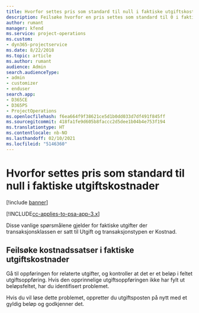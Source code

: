 ```yaml
---
title: Hvorfor settes pris som standard til null i faktiske utgiftskostnader?
description: Feilsøke hvorfor en pris settes som standard til 0 i faktiske utgiftskostnader.
author: rumant
manager: kfend
ms.service: project-operations
ms.custom:
- dyn365-projectservice
ms.date: 8/22/2018
ms.topic: article
ms.author: rumant
audience: Admin
search.audienceType:
- admin
- customizer
- enduser
search.app:
- D365CE
- D365PS
- ProjectOperations
ms.openlocfilehash: f6ea664f9f38621ce5d1b0dd033d7df491f845ff
ms.sourcegitcommit: 418fa1fe9d605b8faccc2d5dee1b04b4e753f194
ms.translationtype: HT
ms.contentlocale: nb-NO
ms.lasthandoff: 02/10/2021
ms.locfileid: "5146360"
---
```

# <a name="why-is-the-price-defaulting-to-zero-on-expense-cost-actuals"></a>Hvorfor settes pris som standard til null i faktiske utgiftskostnader

[!include [banner](../includes/psa-now-project-operations.md)]

[!INCLUDE[cc-applies-to-psa-app-3.x](../includes/cc-applies-to-psa-app-3x.md)]

Disse vanlige spørsmålene gjelder for faktiske utgifter der transaksjonsklassen er satt til Utgift og transaksjonstypen er Kostnad.

## <a name="troubleshooting-cost-rates-on-expense-cost-actuals"></a>Feilsøke kostnadssatser i faktiske utgiftskostnader

Gå til oppføringen for relaterte utgifter, og kontroller at det er et beløp i feltet utgiftsoppføring. Hvis den opprinnelige utgiftsoppføringen ikke har fylt ut beløpsfeltet, har du identifisert problemet.
 
Hvis du vil løse dette problemet, oppretter du utgiftsposten på nytt med et gyldig beløp og godkjenner det.
